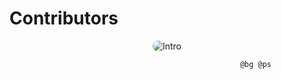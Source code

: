 # Contributors

<p align="center" >
  <img src="/otel-demo/assets/contribs.png" alt="Intro" style="border-radius: 15px">
</p>



<p align="right" style="margin-right: 85px">
  <code>@bg @ps</code>
</p>

